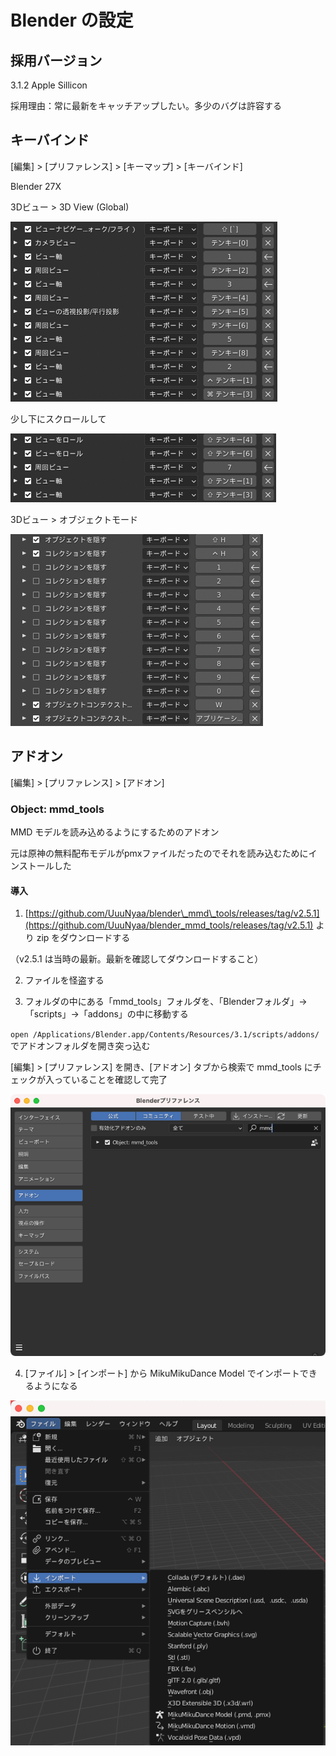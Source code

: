 # Blender の設定

## 採用バージョン

3.1.2 Apple Sillicon

採用理由：常に最新をキャッチアップしたい。多少のバグは許容する

## キーバインド

[編集] > [プリファレンス] > [キーマップ] > [キーバインド]

Blender 27X

3Dビュー > 3D View (Global)

![](./doc/images/3d-view-1.png)

少し下にスクロールして

![](./doc/images/3d-view-2.png)

3Dビュー > オブジェクトモード

![](./doc/images/object-mode.png)

## アドオン


[編集] > [プリファレンス] > [アドオン]

### Object: mmd_tools

MMD モデルを読み込めるようにするためのアドオン

元は原神の無料配布モデルがpmxファイルだったのでそれを読み込むためにインストールした

#### 導入

1. [https://github.com/UuuNyaa/blender\_mmd\_tools/releases/tag/v2.5.1](https://github.com/UuuNyaa/blender_mmd_tools/releases/tag/v2.5.1) より zip をダウンロードする

（v2.5.1 は当時の最新。最新を確認してダウンロードすること）

2. ファイルを怪盗する

3. フォルダの中にある「mmd_tools」フォルダを、「Blenderフォルダ」→「scripts」→「addons」の中に移動する

`open /Applications/Blender.app/Contents/Resources/3.1/scripts/addons/` でアドオンフォルダを開き突っ込む

[編集] > [プリファレンス] を開き、[アドオン] タブから検索で mmd_tools にチェックが入っていることを確認して完了

![](./doc/images/addon.png)

4. [ファイル] > [インポート] から MikuMikuDance Model でインポートできるようになる

![](./doc/images/import-mikumikudance.png)
